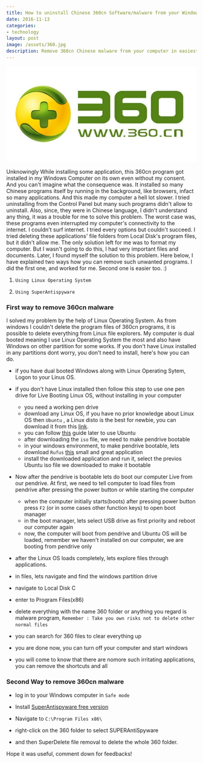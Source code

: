 ```yaml
---
title: How to uninstall Chinese 360cn Software/malware from your Windows Computer
date: 2016-11-13 
categories:
- technology
layout: post
image: /assets/360.jpg
description: Remove 360cn Chinese malware from your computer in easiest manner
---
```


<img src="/assets/360.jpg"/> 

Unknowingly While installing some application, this 360cn program got installed in my Windows Computer on its own even without my consent. And you can't imagine what the consequence was. It installed so many Chinese programs itself by running in the background, like browsers, infact so many applications. And this made my computer a hell lot slower. I tried uninstalling from the Control Panel but many such programs didn't allow to uninstall. Also, since, they were in Chinese language, I didn't understand any thing, it was a trouble for me to solve this problem. The worst case was, these programs even interrupted my computer's connectivity to the internet. I couldn't surf internet. I tried every options but couldn't succeed. I tried deleting these applications' file folders from Local Disk's program files, but it didn't allow me. The only solution left for me was to format my computer. But I wasn't going to do this, I had very important files and documents.
Later, I found myself the solution to this problem.  Here below, I have explained two ways how you can remove such unwanted programs. I did the first one, and worked for me. Second one is easier too. :)

1) `Using Linux Operating System`

2) `Using SuperAntispyware`


<h3>First way to remove 360cn malware</h3>
I solved my problem by the help of Linux Operating System. As from windows I couldn't delete the program files of 360cn programs, it is possible to delete everything from Linux file explorers. My computer is dual booted meaning I use Linux Operating System the most and also have Windows on other partition for some works. If you don't have Linux installed in any partitions dont worry, you don't need to install, here's how you can do. 

* if you have dual booted Windows along with Linux Operating Sytem, Logon to your Linus OS.

* if you don't have Linux installed then follow this step to use one pen drive for Live Booting Linux OS, without installing in your computer
	 
	- you need a working pen drive 
	- download any Linux OS, if you have no prior knowledge about Linux OS then `Ubuntu` , a Linux disto is the best for newbie, you can download it from this [link](https://www.ubuntu.com/download/desktop).
	- you can follow [this](https://www.linux.com/learn/complete-beginners-guide-linux%20) guide later to use Ubuntu
	- after downloading the `iso` file, we need to make pendrive bootable
	- in your windows environment, to make pendrive bootable, lets download `Rufus` [this](https://rufus.akeo.ie/) small and great application
	- install the downloaded application and run it, select the previos Ubuntu iso file we downloaded to make it bootable

* Now after the pendrive is bootable lets do boot our computer Live from our pendrive. At first, we need to tell computer to load files from pendrive after pressing the power button or while starting the computer

	- when the computer initially starts(boots) after pressing power button press `F2` (or in some cases other function keys) to open boot manager
	- in the boot manager, lets select USB drive as first priority and reboot our computer again
	- now, the computer will boot from pendrive and Ubuntu OS will be loaded, remember we haven't installed on our computer, we are booting from pendrive only


* after the Linux OS loads completely, lets explore files through applications.

* in files, lets navigate and find the windows partition drive
* navigate to Local Disk C
* enter to Program Files(x86)
* delete everything with the name 360 folder or anything you regard is malware program, `Remember : Take you own risks not to delete other normal files`
* you can search for 360 files to clear everything up

* you are done now, you can turn off your computer and start windows
* you will come to know that there are nomore such irritating applications, you can remove the shortcuts and all



<h3>Second Way to remove 360cn malware </h3>

* log in to your Windows computer in `Safe mode`

* Install [SuperAntispyware free version](http://www.superantispyware.com/downloadfile.html?productid=SUPERANTISPYWAREFREE) 

* Navigate to `C:\Program Files x86\`

* right-click on the 360 folder to  select SUPERAntiSpyware 
* and then SuperDelete file removal to delete the whole 360 folder.


Hope it was useful, comment down for feedbacks!